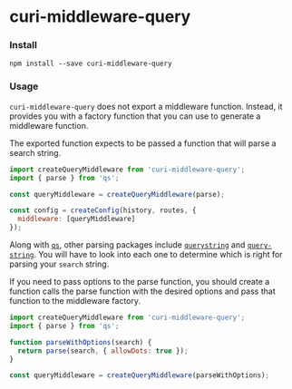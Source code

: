 # curi-middleware-query

### Install

```
npm install --save curi-middleware-query
```

### Usage

`curi-middleware-query` does not export a middleware function. Instead, it provides you with a factory function that you can use to generate a middleware function.

The exported function expects to be passed a function that will parse a search string.

```js
import createQueryMiddleware from 'curi-middleware-query';
import { parse } from 'qs';

const queryMiddleware = createQueryMiddleware(parse);

const config = createConfig(history, routes, {
  middleware: [queryMiddleware]
});
```

Along with [`qs`](https://www.npmjs.com/package/qs), other parsing packages include [`querystring`](https://www.npmjs.com/package/querystring) and [`query-string`](https://www.npmjs.com/package/query-string). You will have to look into each one to determine which is right for parsing your `search` string.

If you need to pass options to the parse function, you should create a function calls the parse function with the desired options and pass that function to the middleware factory.

```js
import createQueryMiddleware from 'curi-middleware-query';
import { parse } from 'qs';

function parseWithOptions(search) {
  return parse(search, { allowDots: true });
}

const queryMiddleware = createQueryMiddleware(parseWithOptions);
```
